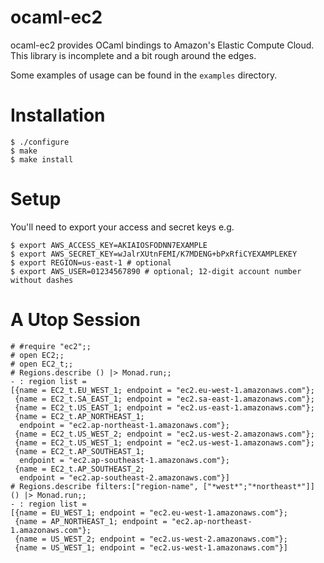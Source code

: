 ocaml-ec2
=========
ocaml-ec2 provides OCaml bindings to Amazon's Elastic Compute Cloud. This library is incomplete and a bit rough around the edges.

Some examples of usage can be found in the `examples` directory.

# Installation
``` 
$ ./configure
$ make
$ make install
```

# Setup
You'll need to export your access and secret keys e.g. 
```
$ export AWS_ACCESS_KEY=AKIAIOSFODNN7EXAMPLE
$ export AWS_SECRET_KEY=wJalrXUtnFEMI/K7MDENG+bPxRfiCYEXAMPLEKEY
$ export REGION=us-east-1 # optional
$ export AWS_USER=01234567890 # optional; 12-digit account number without dashes
```

# A Utop Session
```
# #require "ec2";;
# open EC2;;
# open EC2_t;; 
# Regions.describe () |> Monad.run;;
- : region list =
[{name = EC2_t.EU_WEST_1; endpoint = "ec2.eu-west-1.amazonaws.com"};
 {name = EC2_t.SA_EAST_1; endpoint = "ec2.sa-east-1.amazonaws.com"};
 {name = EC2_t.US_EAST_1; endpoint = "ec2.us-east-1.amazonaws.com"};
 {name = EC2_t.AP_NORTHEAST_1;
  endpoint = "ec2.ap-northeast-1.amazonaws.com"};
 {name = EC2_t.US_WEST_2; endpoint = "ec2.us-west-2.amazonaws.com"};
 {name = EC2_t.US_WEST_1; endpoint = "ec2.us-west-1.amazonaws.com"};
 {name = EC2_t.AP_SOUTHEAST_1;
  endpoint = "ec2.ap-southeast-1.amazonaws.com"};
 {name = EC2_t.AP_SOUTHEAST_2;
  endpoint = "ec2.ap-southeast-2.amazonaws.com"}]
# Regions.describe filters:["region-name", ["*west*";"*northeast*"]] () |> Monad.run;;
- : region list =
[{name = EU_WEST_1; endpoint = "ec2.eu-west-1.amazonaws.com"};
 {name = AP_NORTHEAST_1; endpoint = "ec2.ap-northeast-1.amazonaws.com"};
 {name = US_WEST_2; endpoint = "ec2.us-west-2.amazonaws.com"};
 {name = US_WEST_1; endpoint = "ec2.us-west-1.amazonaws.com"}]
```